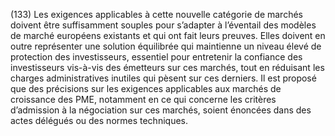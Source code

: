 (133) Les exigences applicables à cette nouvelle catégorie de marchés doivent être suffisamment souples pour s’adapter à l’éventail des modèles de marché européens existants et qui ont fait leurs preuves. Elles doivent en outre représenter une solution équilibrée qui maintienne un niveau élevé de protection des investisseurs, essentiel pour entretenir la confiance des investisseurs vis-à-vis des émetteurs sur ces marchés, tout en réduisant les charges administratives inutiles qui pèsent sur ces derniers. Il est proposé que des précisions sur les exigences applicables aux marchés de croissance des PME, notamment en ce qui concerne les critères d’admission à la négociation sur ces marchés, soient énoncées dans des actes délégués ou des normes techniques.